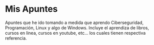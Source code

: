 # Mis Apuntes
Apuntes que he ido tomando a medida que aprendo Ciberseguridad, Programación, Linux y algo de Windows.
Incluye el aprendiza de libros, cursos en linea, cursos en youtube, etc... los cuales tienen respectiva referencia.
